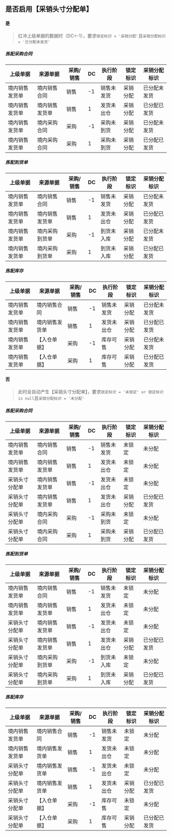 
## 是否启用【采销头寸分配单】

#### 是

> 红冲上级单据的数据时（DC=-1），要求`锁定标识 = '采销分配'`且`采销分配标识 = '已分配未发货'`
##### 拣配采购合同
| 上级单据    | 来源单据    | 采购/销售 | DC  | 执行阶段  | 锁定标识 | 采销分配标识 |
| ------- | ------- | ----- | --- | ----- | ---- | ------ |
| 境内销售发货单 | 境内销售合同  | 销售    | -1  | 销售未发货 | 采销分配 | 已分配未发货 |
| 境内销售发货单 | 境内销售发货单 | 销售    | 1   | 发货未出仓 | 采销分配 | 已分配已发货 |
| 境内销售发货单 | 境内采购合同  | 采购    | -1  | 采购未到货 | 采销分配 | 已分配未发货 |
| 境内销售发货单 | 境内采购合同  | 采购    | 1   | 采购未到货 | 采销分配 | 已分配已发货 |
##### 拣配到货单
| 上级单据    | 来源单据    | 采购/销售 | DC  | 执行阶段  | 锁定标识 | 采销分配标识 |
| ------- | ------- | ----- | --- | ----- | ---- | ------ |
| 境内销售发货单 | 境内销售合同  | 销售    | -1  | 销售未发货 | 采销分配 | 已分配未发货 |
| 境内销售发货单 | 境内销售发货单 | 销售    | 1   | 发货未出仓 | 采销分配 | 已分配已发货 |
| 境内销售发货单 | 境内采购到货单 | 采购    | -1  | 到货未入库 | 采销分配 | 已分配未发货 |
| 境内销售发货单 | 境内采购到货单 | 采购    | 1   | 到货未入库 | 采销分配 | 已分配已发货 |
##### 拣配库存
| 上级单据    | 来源单据    | 采购/销售 | DC  | 执行阶段  | 锁定标识 | 采销分配标识 |
| ------- | ------- | ----- | --- | ----- | ---- | ------ |
| 境内销售发货单 | 境内销售合同  | 销售    | -1  | 销售未发货 | 采销分配 | 已分配未发货 |
| 境内销售发货单 | 境内销售发货单 | 销售    | 1   | 发货未出仓 | 采销分配 | 已分配已发货 |
| 境内销售发货单 | 【入仓单据】  | 采购    | -1  | 库存可售  | 采销分配 | 已分配未发货 |
| 境内销售发货单 | 【入仓单据】  | 采购    | 1   | 库存可售  | 采销分配 | 已分配已发货 |
#### 否

> 此时会自动产生【采销头寸分配单】，要求`锁定标识 = '未锁定' or 锁定标识 is null`且`采销分配标识 = '未分配'`
##### 拣配采购合同
| 上级单据    | 来源单据    | 采购/销售 | DC  | 执行阶段  | 锁定标识 | 采销分配标识 |
| ------- | ------- | ----- | --- | ----- | ---- | ------ |
| 境内销售发货单 | 境内销售合同  | 销售    | -1  | 销售未发货 | 未锁定  | 未分配    |
| 境内销售发货单 | 境内销售发货单 | 销售    | 1   | 发货未出仓 | 未锁定  | 未分配    |
| 采销头寸分配单 | 境内销售发货单 | 销售    | -1  | 发货未出仓 | 未锁定  | 未分配    |
| 采销头寸分配单 | 境内销售发货单 | 销售    | 1   | 发货未出仓 | 采销分配 | 已分配已发货 |
| 采销头寸分配单 | 境内采购合同  | 采购    | -1  | 采购未到货 | 未锁定  | 未分配    |
| 采销头寸分配单 | 境内采购合同  | 采购    | 1   | 采购未到货 | 采销分配 | 已分配已发货 |
##### 拣配到货单
| 上级单据    | 来源单据    | 采购/销售 | DC  | 执行阶段  | 锁定标识 | 采销分配标识 |
| ------- | ------- | ----- | --- | ----- | ---- | ------ |
| 境内销售发货单 | 境内销售合同  | 销售    | -1  | 销售未发货 | 未锁定  | 未分配    |
| 境内销售发货单 | 境内销售发货单 | 销售    | 1   | 发货未出仓 | 未锁定  | 未分配    |
| 采销头寸分配单 | 境内销售发货单 | 销售    | -1  | 发货未出仓 | 未锁定  | 未分配    |
| 采销头寸分配单 | 境内销售发货单 | 销售    | 1   | 发货未出仓 | 采销分配 | 已分配已发货 |
| 采销头寸分配单 | 境内采购到货单 | 采购    | -1  | 到货未入库 | 未锁定  | 未分配    |
| 采销头寸分配单 | 境内采购到货单 | 采购    | 1   | 到货未入库 | 采销分配 | 已分配已发货 |
##### 拣配库存
| 上级单据    | 来源单据    | 采购/销售 | DC  | 执行阶段  | 锁定标识 | 采销分配标识 |
| ------- | ------- | ----- | --- | ----- | ---- | ------ |
| 境内销售发货单 | 境内销售合同  | 销售    | -1  | 销售未发货 | 未锁定  | 未分配    |
| 境内销售发货单 | 境内销售发货单 | 销售    | 1   | 发货未出仓 | 未锁定  | 未分配    |
| 采销头寸分配单 | 境内销售发货单 | 销售    | -1  | 发货未出仓 | 未锁定  | 未分配    |
| 采销头寸分配单 | 境内销售发货单 | 销售    | 1   | 发货未出仓 | 采销分配 | 已分配已发货 |
| 采销头寸分配单 | 【入仓单据】  | 采购    | -1  | 库存可售  | 未锁定  | 未分配    |
| 采销头寸分配单 | 【入仓单据】  | 采购    | 1   | 库存可售  | 采销分配 | 已分配已发货 |